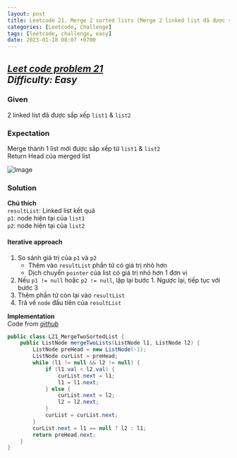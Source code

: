 ```yaml
---
layout: post
title: Leetcode 21. Merge 2 sorted lists (Merge 2 linked list đã được sắp xếp)
categories: [Leetcode, Challenge]
tags: [leetcode, challenge, easy]
date: 2023-01-18 08:07 +0700
---
```

[_Leet code problem 21_](https://leetcode.com/problems/merge-two-sorted-lists/)\
_Difficulty: Easy_
---
### Given
2 linked list đã được sắp xếp `list1` & `list2`

### Expectation
Merge thành 1 list mới được sắp xếp từ `list1` & `list2`\
Return Head của merged list

![Image](https://assets.leetcode.com/uploads/2020/10/03/merge_ex1.jpg)

### Solution

**Chú thích**\
`resultList`: Linked list kết quả\
`p1`: node hiện tại của `list1`\
`p2`: node hiện tại của `list2`

#### Iterative approach

1. So sánh giá trị của `p1` và `p2`
    - Thêm vào `resultList` phần tử có giá trị nhỏ hơn
    - Dịch chuyển `pointer` của list có giá trị nhỏ hơn 1 đơn vị
2. Nếu `p1 != null` hoặc `p2 != null`, lặp lại bước 1. Ngược lại, tiếp tục với bước 3
3. Thêm phần tử còn lại vào `resultList`
4. Trả về `node` đầu tiên của `resultList`

**Implementation**\
Code from [_github_](https://github.com/nguyentaijs/Leetcode/blob/main/src/L21_MergeTwoSortedList.java)

```java
public class L21_MergeTwoSortedList {
    public ListNode mergeTwoLists(ListNode l1, ListNode l2) {
        ListNode preHead = new ListNode(-1);
        ListNode curList = preHead;
        while (l1 != null && l2 != null) {
            if (l1.val < l2.val) {
                curList.next = l1;
                l1 = l1.next;
            } else {
                curList.next = l2;
                l2 = l2.next;
            }
            curList = curList.next;
        }
        curList.next = l1 == null ? l2 : l1;
        return preHead.next;
    }
}
```



